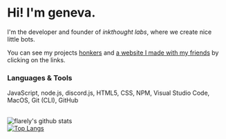 <h1>Hi! I'm geneva.</h1>

I'm the developer and founder of <i>inkthought labs</i>, where we create nice little bots.

You can see my projects [honkers](https://github.com/inkthought-labs/honkers) and [a website I made with my friends](http://marcuscodes.me) by clicking on the links.

<h3>Languages & Tools</h3>
JavaScript, node.js, discord.js, HTML5, CSS, NPM, Visual Studio Code, MacOS, Git (CLI), GitHub<br> </br>


![flarely's github stats](https://github-readme-stats.vercel.app/api?username=flarely&count_private=true&show_icons=true&bg_color=45,e36a64,954ac7&title_color=ffffff&text_color=ffffff)<br>
[![Top Langs](https://github-readme-stats.vercel.app/api/top-langs/?username=flarely&layout=compact&bg_color=45,e36a64,954ac7&title_color=ffffff&text_color=ffffff)](https://github.com/anuraghazra/github-readme-stats)
